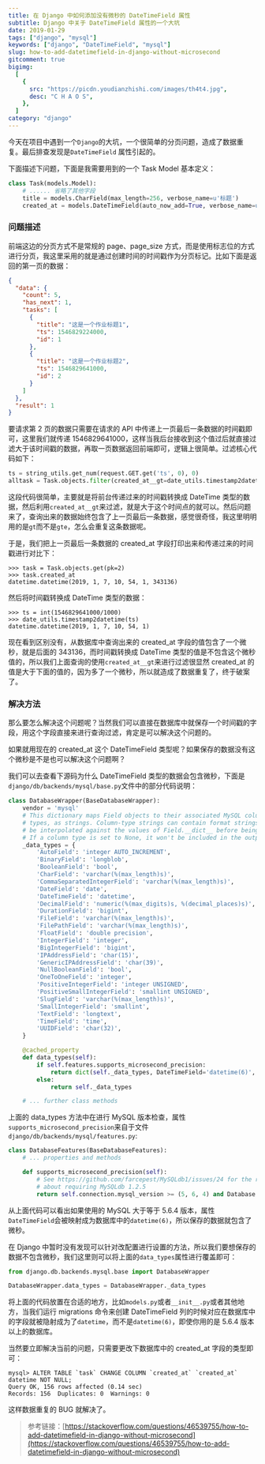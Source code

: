 ```yaml
---
title: 在 Django 中如何添加没有微秒的 DateTimeField 属性
subtitle: Django 中关于 DateTimeField 属性的一个大坑
date: 2019-01-29
tags: ["django", "mysql"]
keywords: ["django", "DateTimeField", "mysql"]
slug: how-to-add-datetimefield-in-django-without-microsecond
gitcomment: true
bigimg:
  [
    {
      src: "https://picdn.youdianzhishi.com/images/th4t4.jpg",
      desc: "C H A O S",
    },
  ]
category: "django"
---
```


今天在项目中遇到一个`Django`的大坑，一个很简单的分页问题，造成了数据重复。最后排查发现是`DateTimeField` 属性引起的。

下面描述下问题，下面是我需要用到的一个 Task Model 基本定义：

<!--more-->

```python
class Task(models.Model):
    # ...... 省略了其他字段
    title = models.CharField(max_length=256, verbose_name=u'标题')
    created_at = models.DateTimeField(auto_now_add=True, verbose_name=u'创建时间')
```

### 问题描述

前端这边的分页方式不是常规的 page、page_size 方式，而是使用标志位的方式进行分页，我这里采用的就是通过创建时间的时间戳作为分页标记。比如下面是返回的第一页的数据：

```json
{
  "data": {
    "count": 5,
    "has_next": 1,
    "tasks": [
      {
        "title": "这是一个作业标题1",
        "ts": 1546829224000,
        "id": 1
      },
      {
        "title": "这是一个作业标题2",
        "ts": 1546829641000,
        "id": 2
      }
    ]
  },
  "result": 1
}
```

要请求第 2 页的数据只需要在请求的 API 中传递上一页最后一条数据的时间戳即可，这里我们就传递 1546829641000，这样当我后台接收到这个值过后就直接过滤大于该时间戳的数据，再取一页数据返回前端即可，逻辑上很简单。过滤核心代码如下：

```python
ts = string_utils.get_num(request.GET.get('ts', 0), 0)
alltask = Task.objects.filter(created_at__gt=date_utils.timestamp2datetime(ts))
```

这段代码很简单，主要就是将前台传递过来的时间戳转换成 DateTime 类型的数据，然后利用`created_at__gt`来过滤，就是大于这个时间点的就可以。然后问题来了，查询出来的数据始终包含了上一页最后一条数据，感觉很奇怪，我这里明明用的是`gt`而不是`gte`，怎么会重复这条数据呢。

于是，我们把上一页最后一条数据的 created_at 字段打印出来和传递过来的时间戳进行对比下：

```shell
>>> task = Task.objects.get(pk=2)
>>> task.created_at
datetime.datetime(2019, 1, 7, 10, 54, 1, 343136)
```

然后将时间戳转换成 DateTime 类型的数据：

```shell
>>> ts = int(1546829641000/1000)
>>> date_utils.timestamp2datetime(ts)
datetime.datetime(2019, 1, 7, 10, 54, 1)
```

现在看到区别没有，从数据库中查询出来的 created_at 字段的值包含了一个微秒，就是后面的 343136，而时间戳转换成 DateTime 类型的值是不包含这个微秒值的，所以我们上面查询的使用`created_at__gt`来进行过滤很显然 created_at 的值是大于下面的值的，因为多了一个微秒，所以就造成了数据重复了，终于破案了。

### 解决方法

那么要怎么解决这个问题呢？当然我们可以直接在数据库中就保存一个时间戳的字段，用这个字段直接来进行查询过滤，肯定是可以解决这个问题的。

如果就用现在的 created_at 这个 DateTimeField 类型呢？如果保存的数据没有这个微秒是不是也可以解决这个问题啊？

我们可以去查看下源码为什么 DateTimeField 类型的数据会包含微秒，下面是`django/db/backends/mysql/base.py`文件中的部分代码说明：

```python
class DatabaseWrapper(BaseDatabaseWrapper):
    vendor = 'mysql'
    # This dictionary maps Field objects to their associated MySQL column
    # types, as strings. Column-type strings can contain format strings; they'll
    # be interpolated against the values of Field.__dict__ before being output.
    # If a column type is set to None, it won't be included in the output.
    _data_types = {
        'AutoField': 'integer AUTO_INCREMENT',
        'BinaryField': 'longblob',
        'BooleanField': 'bool',
        'CharField': 'varchar(%(max_length)s)',
        'CommaSeparatedIntegerField': 'varchar(%(max_length)s)',
        'DateField': 'date',
        'DateTimeField': 'datetime',
        'DecimalField': 'numeric(%(max_digits)s, %(decimal_places)s)',
        'DurationField': 'bigint',
        'FileField': 'varchar(%(max_length)s)',
        'FilePathField': 'varchar(%(max_length)s)',
        'FloatField': 'double precision',
        'IntegerField': 'integer',
        'BigIntegerField': 'bigint',
        'IPAddressField': 'char(15)',
        'GenericIPAddressField': 'char(39)',
        'NullBooleanField': 'bool',
        'OneToOneField': 'integer',
        'PositiveIntegerField': 'integer UNSIGNED',
        'PositiveSmallIntegerField': 'smallint UNSIGNED',
        'SlugField': 'varchar(%(max_length)s)',
        'SmallIntegerField': 'smallint',
        'TextField': 'longtext',
        'TimeField': 'time',
        'UUIDField': 'char(32)',
    }

    @cached_property
    def data_types(self):
        if self.features.supports_microsecond_precision:
            return dict(self._data_types, DateTimeField='datetime(6)', TimeField='time(6)')
        else:
            return self._data_types

    # ... further class methods
```

上面的 data_types 方法中在进行 MySQL 版本检查，属性`supports_microsecond_precision`来自于文件`django/db/backends/mysql/features.py`:

```python
class DatabaseFeatures(BaseDatabaseFeatures):
    # ... properties and methods

    def supports_microsecond_precision(self):
        # See https://github.com/farcepest/MySQLdb1/issues/24 for the reason
        # about requiring MySQLdb 1.2.5
        return self.connection.mysql_version >= (5, 6, 4) and Database.version_info >= (1, 2, 5)
```

从上面代码可以看出如果使用的 MySQL 大于等于 5.6.4 版本，属性`DateTimeField`会被映射成为数据库中的`datetime(6)`，所以保存的数据就包含了微秒。

在 Django 中暂时没有发现可以针对改配置进行设置的方法，所以我们要想保存的数据不包含微秒，我们这里则可以将上面的`data_types`属性进行覆盖即可：

```python
from django.db.backends.mysql.base import DatabaseWrapper

DatabaseWrapper.data_types = DatabaseWrapper._data_types
```

将上面的代码放置在合适的地方，比如`models.py`或者`__init__.py`或者其他地方，当我们运行 migrations 命令来创建 DateTimeField 列的时候对应在数据库中的字段就被隐射成为了`datetime`，而不是`datetime(6)`，即使你用的是 5.6.4 版本以上的数据库。

当然要立即解决当前的问题，只需要更改下数据库中的 created_at 字段的类型即可：

```shell
mysql> ALTER TABLE `task` CHANGE COLUMN `created_at` `created_at` datetime NOT NULL;
Query OK, 156 rows affected (0.14 sec)
Records: 156  Duplicates: 0  Warnings: 0
```

这样数据重复的 BUG 就解决了。

> 参考链接：[https://stackoverflow.com/questions/46539755/how-to-add-datetimefield-in-django-without-microsecond](https://stackoverflow.com/questions/46539755/how-to-add-datetimefield-in-django-without-microsecond)
